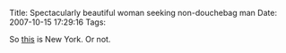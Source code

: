 Title: Spectacularly beautiful woman seeking non-douchebag man
Date: 2007-10-15 17:29:16
Tags: 

So <a href="http://newyork.craigslist.org/mnh/rnr/443968184.html" target="_blank">this</a> is New York. Or not.
